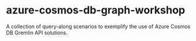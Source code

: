 # azure-cosmos-db-graph-workshop
A collection of query-along scenarios to exemplify the use of Azure Cosmos DB Gremlin API solutions.
